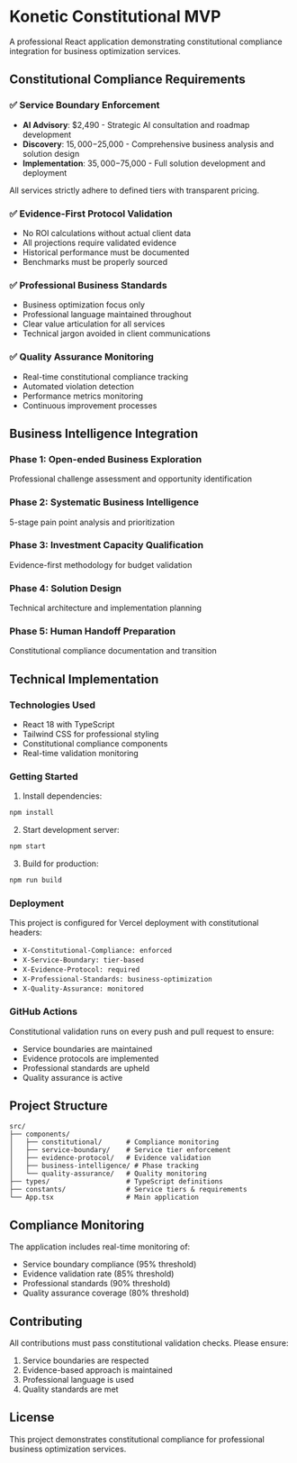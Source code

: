 # Konetic Constitutional MVP

A professional React application demonstrating constitutional compliance integration for business optimization services.

## Constitutional Compliance Requirements

### ✅ Service Boundary Enforcement
- **AI Advisory**: $2,490 - Strategic AI consultation and roadmap development
- **Discovery**: $15,000-$25,000 - Comprehensive business analysis and solution design  
- **Implementation**: $35,000-$75,000 - Full solution development and deployment

All services strictly adhere to defined tiers with transparent pricing.

### ✅ Evidence-First Protocol Validation
- No ROI calculations without actual client data
- All projections require validated evidence
- Historical performance must be documented
- Benchmarks must be properly sourced

### ✅ Professional Business Standards
- Business optimization focus only
- Professional language maintained throughout
- Clear value articulation for all services
- Technical jargon avoided in client communications

### ✅ Quality Assurance Monitoring
- Real-time constitutional compliance tracking
- Automated violation detection
- Performance metrics monitoring
- Continuous improvement processes

## Business Intelligence Integration

### Phase 1: Open-ended Business Exploration
Professional challenge assessment and opportunity identification

### Phase 2: Systematic Business Intelligence
5-stage pain point analysis and prioritization

### Phase 3: Investment Capacity Qualification
Evidence-first methodology for budget validation

### Phase 4: Solution Design
Technical architecture and implementation planning

### Phase 5: Human Handoff Preparation
Constitutional compliance documentation and transition

## Technical Implementation

### Technologies Used
- React 18 with TypeScript
- Tailwind CSS for professional styling
- Constitutional compliance components
- Real-time validation monitoring

### Getting Started

1. Install dependencies:
```bash
npm install
```

2. Start development server:
```bash
npm start
```

3. Build for production:
```bash
npm run build
```

### Deployment

This project is configured for Vercel deployment with constitutional headers:
- `X-Constitutional-Compliance: enforced`
- `X-Service-Boundary: tier-based`
- `X-Evidence-Protocol: required`
- `X-Professional-Standards: business-optimization`
- `X-Quality-Assurance: monitored`

### GitHub Actions

Constitutional validation runs on every push and pull request to ensure:
- Service boundaries are maintained
- Evidence protocols are implemented
- Professional standards are upheld
- Quality assurance is active

## Project Structure

```
src/
├── components/
│   ├── constitutional/      # Compliance monitoring
│   ├── service-boundary/    # Service tier enforcement
│   ├── evidence-protocol/   # Evidence validation
│   ├── business-intelligence/ # Phase tracking
│   └── quality-assurance/   # Quality monitoring
├── types/                   # TypeScript definitions
├── constants/               # Service tiers & requirements
└── App.tsx                  # Main application
```

## Compliance Monitoring

The application includes real-time monitoring of:
- Service boundary compliance (95% threshold)
- Evidence validation rate (85% threshold)
- Professional standards (90% threshold)
- Quality assurance coverage (80% threshold)

## Contributing

All contributions must pass constitutional validation checks. Please ensure:
1. Service boundaries are respected
2. Evidence-based approach is maintained
3. Professional language is used
4. Quality standards are met

## License

This project demonstrates constitutional compliance for professional business optimization services.